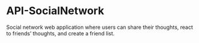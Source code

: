 # API-SocialNetwork
Social network web application where users can share their thoughts, react to friends’ thoughts, and create a friend list.
